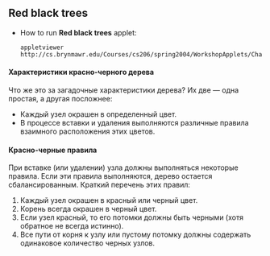 ## Red black trees

 - How to run **Red black trees** applet:
 
   ```
   appletviewer http://cs.brynmawr.edu/Courses/cs206/spring2004/WorkshopApplets/Chap09/RBTree/RBTree.html
   ```
   
#### Характеристики красно-черного дерева  
Что же это за загадочные характеристики дерева? Их две — одна простая, а другая посложнее:
   - Каждый узел окрашен в определенный цвет.
   - В процессе вставки и удаления выполняются различные правила взаимного расположения этих цветов.
   
   
#### Красно-черные правила
При вставке (или удалении) узла должны выполняться некоторые правила. 
Если эти правила выполняются, дерево остается сбалансированным. Краткий перечень этих правил:
1. Каждый узел окрашен в красный или черный цвет.
2. Корень всегда окрашен в черный цвет.
3. Если узел красный, то его потомки должны быть черными (хотя обратное не
всегда истинно).
4. Все пути от корня к узлу или пустому потомку должны содержать одинаковое
количество черных узлов.
   